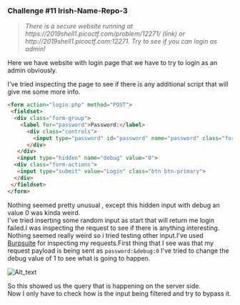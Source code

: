 <h3>Challenge #11 Irish-Name-Repo-3</h3>
<blockquote><i>There is a secure website running at https://2019shell1.picoctf.com/problem/12271/ (link) or http://2019shell1.picoctf.com:12271. Try to see if you can login as admin!</i></blockquote>

Here we have website with login page that we have to try to login as an admin obviously.  

I've tried inspecting the page to see if there is any additional script that will give me some more info.

```html
<form action="login.php" method="POST">
 <fieldset>
  <div class="form-group">
    <label for="password">Password:</label>
      <div class="controls">
        <input type="password" id="password" name="password" class="form-control">
      </div>
   </div>
   <input type="hidden" name="debug" value="0">
  <div class="form-actions">
   <input type="submit" value="Login" class="btn btn-primary">
  </div>
 </fieldset>
</form>  
```

Nothing seemed pretty unusual , except this hidden input with debug an value 0 was kinda weird.<br>I've tried inserting some random input as start that will return me login failed.I was inspecting the request to see if there is anything interesting. Nothing seemed really weird so i tried testing other input.I've used <a href="https://portswigger.net/burp">Burpsuite</a> for inspecting my requests.First thing that I see was that my request payload is being sent as <code>password:&debug:0</code>
I've tried to change the debug value of 1 to see what is going to happen.  
  
![Alt_text](https://github.com/DejanJS/picoCTF-Writeups-2019/blob/master/11.Irish-Name-Repo-3/ss1.png)

So this showed us the query that is happening on the server side. <br>
Now I only have to check how is the input being filtered and try to bypass it.